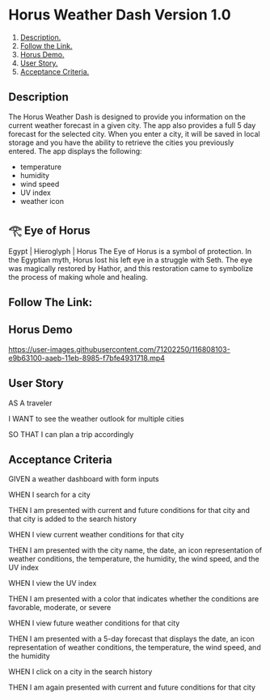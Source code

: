 
# Horus Weather Dash Version 1.0

1. [ Description. ](#desc)
2. [ Follow the Link. ](#urlz)
3. [ Horus Demo. ](#demo)
4. [ User Story. ](#story)
5. [ Acceptance Criteria. ](#ac)

<a name="desc"></a>
## Description

The Horus Weather Dash is designed to provide you information on the current weather forecast in a given city. The app also provides a full 5 day forecast for the selected city. When you enter a city, it will be saved in local storage and you have the ability to retrieve the cities you previously entered. The app displays the following:

- temperature
- humidity
- wind speed
- UV index
- weather icon

 ## 𓂀 Eye of Horus 

Egypt | Hieroglyph | Horus 
The Eye of Horus is a symbol of protection.
In the Egyptian myth, Horus lost his left eye in a struggle with Seth. 
The eye was magically restored by Hathor, and this restoration came to symbolize the process of making whole and healing.

<a name="urlz"></a>
## Follow The Link:



<a name="demo"></a>
## Horus Demo

https://user-images.githubusercontent.com/71202250/116808103-e9b63100-aaeb-11eb-8985-f7bfe4931718.mp4

<a name="story"></a>
## User Story

AS A traveler

I WANT to see the weather outlook for multiple cities

SO THAT I can plan a trip accordingly

<a name="ac"></a>
## Acceptance Criteria

GIVEN a weather dashboard with form inputs

WHEN I search for a city

THEN I am presented with current and future conditions for that city and that city is added to the search history

WHEN I view current weather conditions for that city

THEN I am presented with the city name, the date, an icon representation of weather conditions, the temperature, the humidity, the wind speed, and the UV 
index

WHEN I view the UV index

THEN I am presented with a color that indicates whether the conditions are favorable, moderate, or severe

WHEN I view future weather conditions for that city

THEN I am presented with a 5-day forecast that displays the date, an icon representation of weather conditions, the temperature, the wind speed, and the humidity

WHEN I click on a city in the search history

THEN I am again presented with current and future conditions for that city
